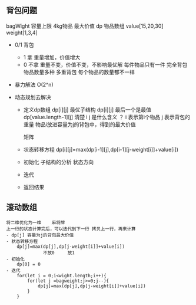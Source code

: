 ## 背包问题
bagWight 容量上限 4kg物品
最大价值  dp
物品数组  value[15,20,30]
        weight[1,3,4]

- 0/1 背包
    - 1 拿
        重量增加，价值增大
    - 0 不拿
        重量不变，价值不变，不影响最优解
        每件物品只有一件
    完全背包 物品数量多种
    多重背包 每个物品的数量都不一样

- 暴力解法 O(2^n)


- 动态规划去解决
    - 定义dp数组 dp[i][j] 
        最优子结构 dp[i][j] 最后一个是最值 dp[value.length-1][j]
        清楚 i j 是什么含义  ？ i 表示第i个物品 j 表示背包的重量
        物品i放进容量为j的背包中，得到的最大价值

        矩阵
    - 状态转移方程
        dp[i][j]=max(dp[i-1][j],dp[i-1][j-weight[i]]+value[i])
    - 初始化
        子结构的分析 状态方向
    - 迭代
    - 返回结果
    
## 滚动数组
    将二维优化为一维    麻将牌
    上一行的状态计算完后，可以迭代到下一行 拷贝上一行，再来计算
    - dp[j] 容量为j的背包最大价值
    - 状态转移方程
        dp[j]=max(dp[j],dp[j-weight[i]]+value[i])
                  不放0     放1
    - 初始化
        dp[0] = 0
    - 迭代
        for(let i = 0;i<wight.length;i++){
            for(let j =bagweight;j>=0;j--){
                dp[j]=max(dp[j],dp[j-weight[i]]+value[i])
            }
        }